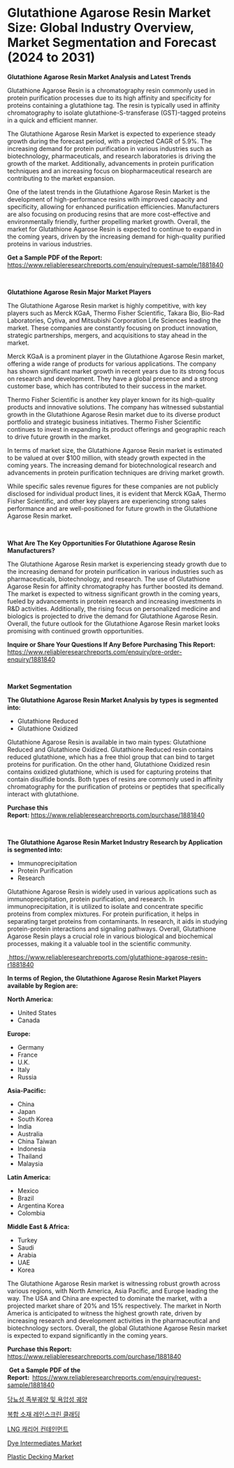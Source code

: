 <p><h1>Glutathione Agarose Resin Market Size: Global Industry Overview, Market Segmentation and Forecast (2024 to 2031)</h1></p><p><strong>Glutathione Agarose Resin Market Analysis and Latest Trends</strong></p>
<p><p>Glutathione Agarose Resin is a chromatography resin commonly used in protein purification processes due to its high affinity and specificity for proteins containing a glutathione tag. The resin is typically used in affinity chromatography to isolate glutathione-S-transferase (GST)-tagged proteins in a quick and efficient manner.</p><p>The Glutathione Agarose Resin Market is expected to experience steady growth during the forecast period, with a projected CAGR of 5.9%. The increasing demand for protein purification in various industries such as biotechnology, pharmaceuticals, and research laboratories is driving the growth of the market. Additionally, advancements in protein purification techniques and an increasing focus on biopharmaceutical research are contributing to the market expansion.</p><p>One of the latest trends in the Glutathione Agarose Resin Market is the development of high-performance resins with improved capacity and specificity, allowing for enhanced purification efficiencies. Manufacturers are also focusing on producing resins that are more cost-effective and environmentally friendly, further propelling market growth. Overall, the market for Glutathione Agarose Resin is expected to continue to expand in the coming years, driven by the increasing demand for high-quality purified proteins in various industries.</p></p>
<p><strong>Get a Sample PDF of the Report:&nbsp;</strong> <a href="https://www.reliableresearchreports.com/enquiry/request-sample/1881840">https://www.reliableresearchreports.com/enquiry/request-sample/1881840</a></p>
<p>&nbsp;</p>
<p><strong>Glutathione Agarose Resin Major Market Players</strong></p>
<p><p>The Glutathione Agarose Resin market is highly competitive, with key players such as Merck KGaA, Thermo Fisher Scientific, Takara Bio, Bio-Rad Laboratories, Cytiva, and Mitsubishi Corporation Life Sciences leading the market. These companies are constantly focusing on product innovation, strategic partnerships, mergers, and acquisitions to stay ahead in the market.</p><p>Merck KGaA is a prominent player in the Glutathione Agarose Resin market, offering a wide range of products for various applications. The company has shown significant market growth in recent years due to its strong focus on research and development. They have a global presence and a strong customer base, which has contributed to their success in the market.</p><p>Thermo Fisher Scientific is another key player known for its high-quality products and innovative solutions. The company has witnessed substantial growth in the Glutathione Agarose Resin market due to its diverse product portfolio and strategic business initiatives. Thermo Fisher Scientific continues to invest in expanding its product offerings and geographic reach to drive future growth in the market.</p><p>In terms of market size, the Glutathione Agarose Resin market is estimated to be valued at over $100 million, with steady growth expected in the coming years. The increasing demand for biotechnological research and advancements in protein purification techniques are driving market growth.</p><p>While specific sales revenue figures for these companies are not publicly disclosed for individual product lines, it is evident that Merck KGaA, Thermo Fisher Scientific, and other key players are experiencing strong sales performance and are well-positioned for future growth in the Glutathione Agarose Resin market.</p></p>
<p>&nbsp;</p>
<p><strong>What Are The Key Opportunities For Glutathione Agarose Resin Manufacturers?</strong></p>
<p><p>The Glutathione Agarose Resin market is experiencing steady growth due to the increasing demand for protein purification in various industries such as pharmaceuticals, biotechnology, and research. The use of Glutathione Agarose Resin for affinity chromatography has further boosted its demand. The market is expected to witness significant growth in the coming years, fueled by advancements in protein research and increasing investments in R&D activities. Additionally, the rising focus on personalized medicine and biologics is projected to drive the demand for Glutathione Agarose Resin. Overall, the future outlook for the Glutathione Agarose Resin market looks promising with continued growth opportunities.</p></p>
<p><strong>Inquire or Share Your Questions If Any Before Purchasing This Report:</strong> <a href="https://www.reliableresearchreports.com/enquiry/pre-order-enquiry/1881840">https://www.reliableresearchreports.com/enquiry/pre-order-enquiry/1881840</a></p>
<p>&nbsp;</p>
<p><strong>Market Segmentation</strong></p>
<p><strong>The Glutathione Agarose Resin Market Analysis by types is segmented into:</strong></p>
<p><ul><li>Glutathione Reduced</li><li>Glutathione Oxidized</li></ul></p>
<p><p>Glutathione Agarose Resin is available in two main types: Glutathione Reduced and Glutathione Oxidized. Glutathione Reduced resin contains reduced glutathione, which has a free thiol group that can bind to target proteins for purification. On the other hand, Glutathione Oxidized resin contains oxidized glutathione, which is used for capturing proteins that contain disulfide bonds. Both types of resins are commonly used in affinity chromatography for the purification of proteins or peptides that specifically interact with glutathione.</p></p>
<p><strong>Purchase this Report:&nbsp;</strong><a href="https://www.reliableresearchreports.com/purchase/1881840">https://www.reliableresearchreports.com/purchase/1881840</a></p>
<p>&nbsp;</p>
<p><strong>The Glutathione Agarose Resin Market Industry Research by Application is segmented into:</strong></p>
<p><ul><li>Immunoprecipitation</li><li>Protein Purification</li><li>Research</li></ul></p>
<p><p>Glutathione Agarose Resin is widely used in various applications such as immunoprecipitation, protein purification, and research. In immunoprecipitation, it is utilized to isolate and concentrate specific proteins from complex mixtures. For protein purification, it helps in separating target proteins from contaminants. In research, it aids in studying protein-protein interactions and signaling pathways. Overall, Glutathione Agarose Resin plays a crucial role in various biological and biochemical processes, making it a valuable tool in the scientific community.</p></p>
<p><a href="https://www.reliableresearchreports.com/glutathione-agarose-resin-r1881840">&nbsp;https://www.reliableresearchreports.com/glutathione-agarose-resin-r1881840</a></p>
<p><strong>In terms of Region, the Glutathione Agarose Resin Market Players available by Region are:</strong></p>
<p>
    <p> <strong> North America: </strong>
        <ul>
            <li>United States</li>
            <li>Canada</li>
        </ul>
        </p> 
    <p> <strong> Europe: </strong>
        <ul>
            <li>Germany</li>
            <li>France</li>
            <li>U.K.</li>
            <li>Italy</li>
            <li>Russia</li>
        </ul>
        </p> 
    <p> <strong> Asia-Pacific: </strong>
        <ul>
            <li>China</li>
            <li>Japan</li>
            <li>South Korea</li>
            <li>India</li>
            <li>Australia</li>
            <li>China Taiwan</li>
            <li>Indonesia</li>
            <li>Thailand</li>
            <li>Malaysia</li>
        </ul>
        </p> 
    <p> <strong> Latin America: </strong>
        <ul>
            <li>Mexico</li>
            <li>Brazil</li>
            <li>Argentina Korea</li>
            <li>Colombia</li>
        </ul>
        </p> 
    <p> <strong> Middle East & Africa: </strong>
        <ul>
            <li>Turkey</li>
            <li>Saudi</li>
            <li>Arabia</li>
            <li>UAE</li>
            <li>Korea</li>
        </ul>
    </p>
    </p>
<p><p>The Glutathione Agarose Resin market is witnessing robust growth across various regions, with North America, Asia Pacific, and Europe leading the way. The USA and China are expected to dominate the market, with a projected market share of 20% and 15% respectively. The market in North America is anticipated to witness the highest growth rate, driven by increasing research and development activities in the pharmaceutical and biotechnology sectors. Overall, the global Glutathione Agarose Resin market is expected to expand significantly in the coming years.</p></p>
<p><strong>Purchase this Report: </strong><a href="https://www.reliableresearchreports.com/purchase/1881840">https://www.reliableresearchreports.com/purchase/1881840</a></p>
<p>&nbsp;<strong>Get a Sample PDF of the Report:&nbsp;&nbsp;</strong><a href="https://www.reliableresearchreports.com/enquiry/request-sample/1881840">https://www.reliableresearchreports.com/enquiry/request-sample/1881840</a></p>
<p><strong></strong></p>
<p><p><a href="https://github.com/valroy852/Market-Research-Report-List-1/blob/main/5719175140745.md">당뇨성 족부궤양 및 욕압성 궤양</a></p><p><a href="https://medium.com/@tammyholmes1955/%EB%B3%B5%ED%95%A9-%EC%86%8C%EC%9E%AC-%EB%A0%88%EC%9D%B8%EC%8A%A4%ED%81%AC%EB%A6%B0-%ED%81%B4%EB%9E%98%EB%94%A9-%EC%82%B0%EC%97%85%EC%97%90-%EB%8C%80%ED%95%9C-%ED%86%B5%EC%B0%B0-2031%EB%85%84%EA%B9%8C%EC%A7%80%EC%9D%98-%EC%8B%9C%EC%9E%A5-%EC%9E%AC%EC%A0%95-%EC%83%81%ED%83%9C-%EC%8B%9C%EC%9E%A5-%EA%B7%9C%EB%AA%A8-%EB%B0%8F-%EC%88%98%EC%9D%B5-%EB%B6%84%EC%84%9D-d853f94fb466">복합 소재 레인스크린 클래딩</a></p><p><a href="https://medium.com/@tammyholmes1955/lng-%EC%9A%B4%EB%B0%98%EC%84%A0-%EB%B3%B4%EA%B4%80-%EC%8B%9C%EC%9E%A5-2024%EB%85%84%EB%B6%80%ED%84%B0-2031%EB%85%84%EA%B9%8C%EC%A7%80%EC%9D%98-%EC%82%B0%EC%97%85-%ED%8A%B8%EB%A0%8C%EB%93%9C-%EB%B0%8F-%EC%98%88%EC%B8%A1-65ed3bf59b4a">LNG 캐리어 컨테인먼트</a></p><p><a href="https://github.com/timeliteaut/Market-Research-Report-List-3/blob/main/dye-intermediates-market.md">Dye Intermediates Market</a></p><p><a href="https://github.com/bobicer/Market-Research-Report-List-3/blob/main/plastic-decking-market.md">Plastic Decking Market</a></p></p>